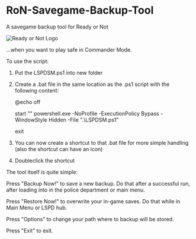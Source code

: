 # RoN-Savegame-Backup-Tool
A savegame backup tool for Ready or Not

![Ready or Not Logo](https://cdn2.steamgriddb.com/logo_thumb/0b94ce08688c6389ce7b68c52ce3f8c7.png)

...when you want to play safe in Commander Mode.

To use the script:
1. Put the LSPDSM.ps1 into  new folder
2. Create a .bat file in the same location as the .ps1 script with the following content:

    @echo off
   
    start "" powershell.exe -NoProfile -ExecutionPolicy Bypass -WindowStyle Hidden -File ".\LSPDSM.ps1"
   
    exit
4. You can now create a shortcut to that .bat file for more simple handling (also the shortcut can have an icon)
5. Doubleclick the shortcut

The tool itself is quite simple:

Press "Backup Now!" to save a new backup. Do that after a successful run, after loading into in the police department or main menu.

Press "Restore Now!" to overwrite your in-game saves. Do that while in Main Menu or LSPD hub.

Press "Options" to change your path where to backup will be stored.

Press "Exit" to exit.
